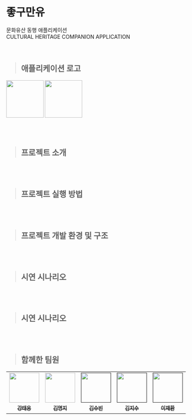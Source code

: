 # 좋구만유

문화유산 동행 애플리케이션 </br>
CULTURAL HERITAGE COMPANION APPLICATION </br>

</br>

> ## 애플리케이션 로고
<img src="https://user-images.githubusercontent.com/52437364/185876019-f544dd02-ab2e-4f10-af4e-43a5d970e4cd.png" align="left"  width="100px" height="100">
<img src="https://user-images.githubusercontent.com/52437364/185876614-0a9a6ba9-c170-43de-a247-cfd8e8f299c1.png" width="100px">

    
</br></br>


> ## 프로젝트 소개
<!-- <font size="5" color="blue">**_좋구만요_**</font> -->
</br></br>

> ## 프로젝트 실행 방법
</br></br>

> ## 프로젝트 개발 환경 및 구조
</br></br>

> ## 시연 시나리오
</br></br>

> ## 시연 시나리오
</br></br>

> ## 함께한 팀원
<table>
  <tr>
    <td align="center"><a href="https://github.com/dttmm"><img src="https://avatars.githubusercontent.com/dttmm" width="80px;" alt=""></td>
    <td align="center"><a href="https://github.com/mxxxxxji"><img src="https://avatars.githubusercontent.com/mxxxxxji" width="80px;" alt=""></td>
    <td align="center"><a href=""><img src="" width="80px;" alt=""></td>
    <td align="center"><a href=""><img src="" width="80px;" alt=""></td>
    <td align="center"><a href=""><img src="" width="80px;" alt=""></td>
  </tr>
  <tr>
    <td align="center"><a href=""><sub><b>강태웅</b></td>
    <td align="center"><a href="https://github.com/mxxxxxji"><sub><b>김명지</b></td>
    <td align="center"><a href=""><sub><b>김수빈</b></td>
    <td align="center"><a href=""><sub><b>김지수</b></td>
    <td align="center"><a href=""><sub><b>이재환</b></td>
  </tr>
</table>
      
</br>

